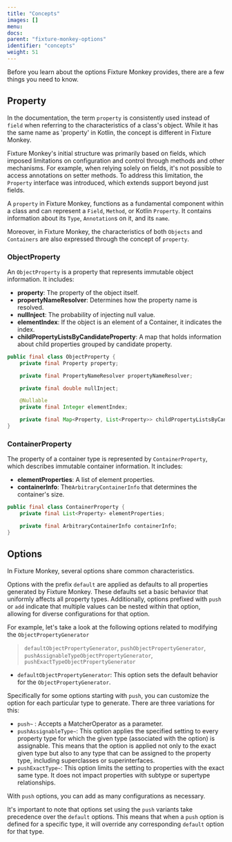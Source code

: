 ```yaml
---
title: "Concepts"
images: []
menu:
docs:
parent: "fixture-monkey-options"
identifier: "concepts"
weight: 51
---
```


Before you learn about the options Fixture Monkey provides, there are a few things you need to know.

## Property
In the documentation, the term  `property` is consistently used instead of `field` when referring to the characteristics of a class's object.
While it has the same name as 'property' in Kotlin, the concept is different in Fixture Monkey.

Fixture Monkey's initial structure was primarily based on fields, which imposed limitations on configuration and control through methods and other mechanisms.
For example, when relying solely on fields, it's not possible to access annotations on setter methods.
To address this limitation, the `Property` interface was introduced, which extends support beyond just fields.

A `property` in Fixture Monkey, functions as a fundamental component within a class and can represent a `Field`, `Method`, or Kotlin `Property`.
It contains information about its `Type`, `Annotation`s on it, and its `name`.

Moreover, in Fixture Monkey, the characteristics of both `Objects` and `Containers` are also expressed through the concept of `property`.

### ObjectProperty
An `ObjectProperty` is a property that represents immutable object information. It includes:

- **property**: The property of the object itself.
- **propertyNameResolver**: Determines how the property name is resolved.
- **nullInject**: The probability of injecting null value.
- **elementIndex**: If the object is an element of a Container, it indicates the index.
- **childPropertyListsByCandidateProperty**: A map that holds information about child properties grouped by candidate property.

```java
public final class ObjectProperty {
    private final Property property;

    private final PropertyNameResolver propertyNameResolver;

    private final double nullInject;

    @Nullable
    private final Integer elementIndex;

    private final Map<Property, List<Property>> childPropertyListsByCandidateProperty;
}
```

### ContainerProperty
The property of a container type is represented by `ContainerProperty`, which describes immutable container information. It includes:

- **elementProperties**: A list of element properties.
- **containerInfo**: The`ArbitraryContainerInfo` that determines the container's size.

```java
public final class ContainerProperty {
    private final List<Property> elementProperties;

    private final ArbitraryContainerInfo containerInfo;
}
```

## Options
In Fixture Monkey, several options share common characteristics.

Options with the prefix `default` are applied as defaults to all properties generated by Fixture Monkey.
These defaults set a basic behavior that uniformly affects all property types.
Additionally, options prefixed with `push` or `add` indicate that multiple values can be nested within that option, allowing for diverse configurations for that option.

For example, let's take a look at the following options related to modifying the `ObjectPropertyGenerator`

> `defaultObjectPropertyGenerator`, `pushObjectPropertyGenerator`, `pushAssignableTypeObjectPropertyGenerator`, `pushExactTypeObjectPropertyGenerator`

- `defaultObjectPropertyGenerator`: This option sets the default behavior for the `ObjectPropertyGenerator`.

Specifically for some options starting with `push`, you can customize the option for each particular type to generate. There are three variations for this:

- `push~` : Accepts a MatcherOperator as a parameter.
- `pushAssignableType~`: This option applies the specified setting to every property type for which the given type (associated with the option) is assignable. This means that the option is applied not only to the exact given type but also to any type that can be assigned to the property type, including superclasses or superinterfaces.
- `pushExactType~`: This option limits the setting to properties with the exact same type. It does not impact properties with subtype or supertype relationships.

With `push` options, you can add as many configurations as necessary.

It's important to note that options set using the `push` variants take precedence over the `default` options. This means that when a `push` option is defined for a specific type, it will override any corresponding `default` option for that type.
